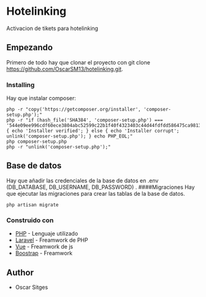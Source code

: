 # Hotelinking
Activacion de tikets para hotelinking
## Empezando
Primero de todo hay que clonar el proyecto con git clone https://github.com/OscarSM13/hotelinking.git.
### Installing
Hay que instalar composer: 
```
php -r "copy('https://getcomposer.org/installer', 'composer-setup.php');"
php -r "if (hash_file('SHA384', 'composer-setup.php') === '544e09ee996cdf60ece3804abc52599c22b1f40f4323403c44d44fdfdd586475ca9813a858088ffbc1f233e9b180f061') { echo 'Installer verified'; } else { echo 'Installer corrupt'; unlink('composer-setup.php'); } echo PHP_EOL;"
php composer-setup.php
php -r "unlink('composer-setup.php');"
```
## Base de datos
Hay que añadir las credenciales de la base de datos en .env (DB_DATABASE, DB_USERNAME, DB_PASSWORD) .
####Migraciones
Hay que ejecutar las migraciones para crear las tablas de la base de datos.
```
php artisan migrate
```
### Construido con
* [PHP](http://php.net/) - Lenguaje utilizado
* [Laravel](https://laravel.com/) - Freamwork de PHP
* [Vue](https://vuejs.org/) - Freamwork de js
* [Boostrap](https://getbootstrap.com/) - Freamwork
## Author 
* Oscar Sitges
